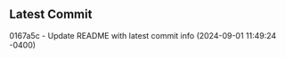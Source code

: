 
## Latest Commit
0167a5c - Update README with latest commit info (2024-09-01 11:49:24 -0400) <Yunxi-Zhou>
